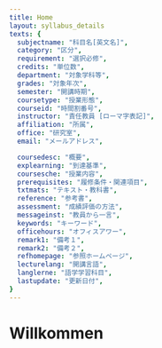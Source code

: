 ```yaml
---
title: Home
layout: syllabus_details
texts: {
  subjectname: "科目名[英文名]",
  category: "区分",
  requirement: "選択必修",
  credits: "単位数",
  department: "対象学科等",
  grades: "対象年次",
  semester: "開講時期",
  coursetype: "授業形態",
  courseid: "時間割番号",
  instructor: "責任教員 [ローマ字表記]",
  affiliation: "所属",
  office: "研究室",
  email: "メールアドレス",

  coursedesc: "概要",
  explearning: "到達基準",
  coursesche: "授業内容",
  prerequisites: "履修条件・関連項目",
  txtmats: "テキスト・教科書",
  reference: "参考書",
  assessment: "成績評価の方法",
  messageinst: "教員から一言",
  keywords: "キーワード",
  officehours: "オフィスアワー",
  remark1: "備考１",
  remark2: "備考２",
  refhomepage: "参照ホームページ",
  lecturelang: "開講言語",
  langlerne: "語学学習科目",
  lastupdate: "更新日付",
}
---
```

# Willkommen
